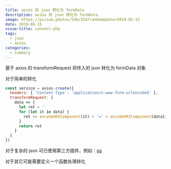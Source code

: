 ```yaml
---
title: axios 将 json 转化为 formData
description: axios 将 json 转化为 formData
image: https://picsum.photos/536/354?random&date=2019-05-15
date: 2019-05-15
vssue-title: connect-php
tags:
  - json
  - axios
categories:
  - summary
---
```


基于 axios 的 transformRequest 将传入的 json 转化为 formData 对象

<!-- more -->

对于简单的转化

``` js
const service = axios.create({
  headers: { 'Content-Type': 'application/x-www-form-urlencoded' },
  transformRequest: [
    data => {
      let ret = ''
      for (let it in data) {
        ret += encodeURIComponent(it) + '=' + encodeURIComponent(data[it]) + '&'
      }
      return ret
    }
  ]
})
```

对于复杂的 json 可已使用第三方插件，例如：[qs](https://www.npmjs.com/package/qs)

对于其它可能需要定义一个函数处理转化